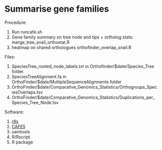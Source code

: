 # Summarise gene families
Procedure:
1. Run runcafe.sh
2. Gene family summary on tree node and tips + ortholog stats: merge_tree_snail_orthostat.R
3. heatmap on shared orthologues orthofinder_overlap_snail.R

Files:
1. SpeciesTree_rooted_node_labels.txt in Orthofinder/$date/Species_Tree folder.
2. SpeciesTreeAlignment.fa in OrthoFinder/$date/MultipleSequenceAlignments folder
3. OrthoFinder/$date/Comparative_Genomics_Statistics/Orthogroups_SpeciesOverlaps.tsv
4. OrthoFinder/$date/Comparative_Genomics_Statistics/Duplications_per_Species_Tree_Node.tsv

Software:
1. [r8s](https://sourceforge.net/projects/r8s/files/r8s1.81.tar.gz)
2. [CAFE5](https://github.com/hahnlab/CAFE5)
3. samtools
4. R/Rscript
5. R package
